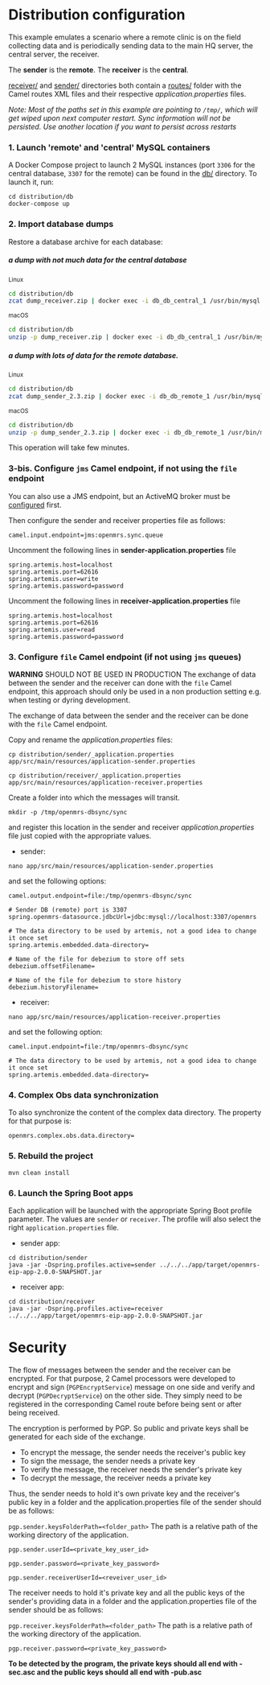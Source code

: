 # Distribution configuration

This example emulates a scenario where a remote clinic is on the field collecting data and is periodically sending data to the main HQ server, the central server, the receiver.

The **sender** is the **remote**. The **receiver** is the **central**.

[receiver/](./receiver) and [sender/](./sender) directories both contain a [routes/](./routes) folder with the Camel routes XML files and their respective _application.properties_ files.

_Note: Most of the paths set in this example are pointing to `/tmp/`, which will get wiped upon next computer restart. Sync information will not be persisted. Use another location if you want to persist across restarts_

### 1. Launch 'remote' and 'central' MySQL containers
A Docker Compose project to launch 2 MySQL instances (port `3306` for the central database, `3307` for the remote) can be found in the [db/](./db/) directory. To launch it, run:
```
cd distribution/db
docker-compose up
```

### 2. Import database dumps
Restore a database archive for each database:

##### a dump with not much data for the central database
<sub>Linux</sub>
```bash
cd distribution/db
zcat dump_receiver.zip | docker exec -i db_db_central_1 /usr/bin/mysql -u root --password=root openmrs
```
<sub>macOS</sub>
```bash
cd distribution/db
unzip -p dump_receiver.zip | docker exec -i db_db_central_1 /usr/bin/mysql -u root --password=root openmrs
```

##### a dump with lots of data for the remote database.
<sub>Linux</sub>
```bash
cd distribution/db
zcat dump_sender_2.3.zip | docker exec -i db_db_remote_1 /usr/bin/mysql -u root --password=root openmrs
```
<sub>macOS</sub>
```bash
cd distribution/db
unzip -p dump_sender_2.3.zip | docker exec -i db_db_remote_1 /usr/bin/mysql -u root --password=root openmrs
```

This operation will take few minutes.

### 3-bis. Configure `jms` Camel endpoint, if not using the `file` endpoint

You can also use a JMS endpoint, but an ActiveMQ broker must be [configured](../activemq_setup/README.md) first.

Then configure the sender and receiver properties file as follows:
```
camel.input.endpoint=jms:openmrs.sync.queue
```

Uncomment the following lines in **sender-application.properties** file
```
spring.artemis.host=localhost
spring.artemis.port=62616
spring.artemis.user=write
spring.artemis.password=password
```

Uncomment the following lines in **receiver-application.properties** file
```
spring.artemis.host=localhost
spring.artemis.port=62616
spring.artemis.user=read
spring.artemis.password=password
```

### 3. Configure `file` Camel endpoint (if not using `jms` queues)

**WARNING** SHOULD NOT BE USED IN PRODUCTION
The exchange of data between the sender and the receiver can done with the `file` Camel endpoint, this approach should
only be used in a non production setting e.g. when testing or dyring development.

The exchange of data between the sender and the receiver can be done with the `file` Camel endpoint.

Copy and rename the _application.properties_ files:
```
cp distribution/sender/_application.properties app/src/main/resources/application-sender.properties
```
```
cp distribution/receiver/_application.properties app/src/main/resources/application-receiver.properties
```

Create a folder into which the messages will transit.
```
mkdir -p /tmp/openmrs-dbsync/sync
```
and register this location in the sender and receiver _application.properties_ file just copied with the appropriate values.

- sender:
```
nano app/src/main/resources/application-sender.properties
```
and set the following options:
```
camel.output.endpoint=file:/tmp/openmrs-dbsync/sync
```
```
# Sender DB (remote) port is 3307
spring.openmrs-datasource.jdbcUrl=jdbc:mysql://localhost:3307/openmrs
```
```
# The data directory to be used by artemis, not a good idea to change it once set
spring.artemis.embedded.data-directory=
```
```
# Name of the file for debezium to store off sets
debezium.offsetFilename=
```
```
# Name of the file for debezium to store history
debezium.historyFilename=
```

- receiver:
```
nano app/src/main/resources/application-receiver.properties
```
and set the following option:
```
camel.input.endpoint=file:/tmp/openmrs-dbsync/sync
```
```
# The data directory to be used by artemis, not a good idea to change it once set
spring.artemis.embedded.data-directory=
```

### 4. Complex Obs data synchronization
To also synchronize the content of the complex data directory.
The property for that purpose is:
```
openmrs.complex.obs.data.directory=
```

### 5. Rebuild the project

```
mvn clean install
```

### 6. Launch the Spring Boot apps
Each application will be launched with the appropriate Spring Boot profile parameter. The values are `sender` or `receiver`. The profile will also select the right `application.properties` file.
- sender app:
 ```
cd distribution/sender
java -jar -Dspring.profiles.active=sender ../../../app/target/openmrs-eip-app-2.0.0-SNAPSHOT.jar
```
- receiver app:
```
cd distribution/receiver
java -jar -Dspring.profiles.active=receiver ../../../app/target/openmrs-eip-app-2.0.0-SNAPSHOT.jar
```

# Security
The flow of messages between the sender and the receiver can be encrypted. For that purpose, 2 Camel processors were developed to encrypt and sign (`PGPEncryptService`) message on one side and verify and decrypt (`PGPDecryptService`) on the other side. They simply need to be registered in the corresponding Camel route before being sent or after being received.

The encryption is performed by PGP. So public and private keys shall be generated for each side of the exchange.
* To encrypt the message, the sender needs the receiver's public key
* To sign the message, the sender needs a private key
* To verify the message, the receiver needs the sender's private key
* To decrypt the message, the receiver needs a private key

Thus, the sender needs to hold it's own private key and the receiver's public key in a folder and the application.properties file of the sender should be as follows:

`pgp.sender.keysFolderPath=<folder_path>` The path is a relative path of the working directory of the application.

`pgp.sender.userId=<private_key_user_id>`

`pgp.sender.password=<private_key_password>`

`pgp.sender.receiverUserId=<reveiver_user_id>`

The receiver needs to hold it's private key and all the public keys of the sender's providing data in a folder and the application.properties file of the sender should be as follows:

`pgp.receiver.keysFolderPath=<folder_path>` The path is a relative path of the working directory of the application.

`pgp.receiver.password=<private_key_password>`

**To be detected by the program, the private keys should all end with -sec.asc and the public keys should all end with -pub.asc**

